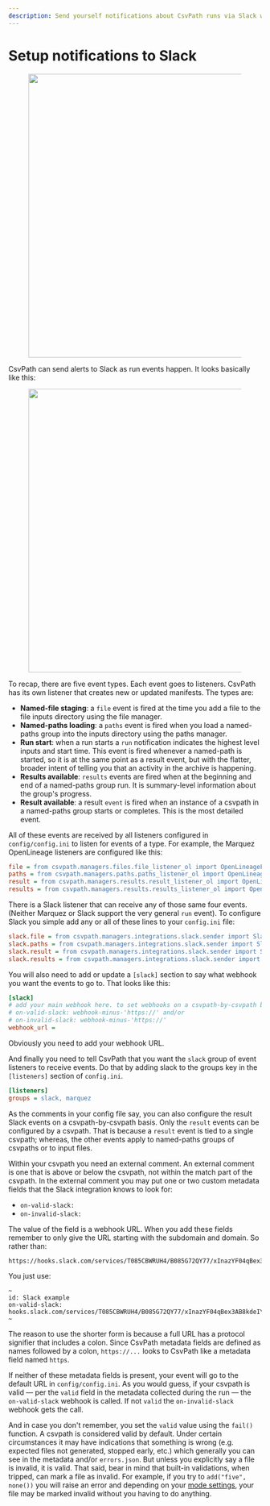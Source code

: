 ```yaml
---
description: Send yourself notifications about CsvPath runs via Slack webhooks
---
```


# Setup notifications to Slack

<figure><img src="../../.gitbook/assets/Screenshot 2024-12-18 at 7.04.18 PM.png" alt="" width="563"><figcaption></figcaption></figure>



CsvPath can send alerts to Slack as run events happen. It looks basically like this:&#x20;

<figure><img src="../../.gitbook/assets/Screenshot 2024-12-18 at 8.09.16 AM.png" alt="" width="563"><figcaption></figcaption></figure>

To recap, there are five event types. Each event goes to listeners. CsvPath has its own listener that creates new or updated manifests. The types are:&#x20;

* **Named-file staging**: a `file` event is fired at the time you add a file to the file inputs directory using the file manager.
* **Named-paths loading**: a `paths` event is fired when you load a named-paths group into the inputs directory using the paths manager.&#x20;
* **Run start**: when a run starts a `run` notification indicates the highest level inputs and start time. This event is fired whenever a named-path is started, so it is at the same point as a result event, but with the flatter, broader intent of telling you that an activity in the archive is happening.&#x20;
* **Results available**: `results` events are fired when at the beginning and end of a named-paths group run. It is summary-level information about the group's progress.
* **Result available**: a result `event` is fired when an instance of a csvpath in a named-paths group starts or completes. This is the most detailed event.

All of these events are received by all listeners configured in `config/config.ini` to listen for events of a type. For example, the Marquez OpenLineage listeners are configured like this:

```ini
file = from csvpath.managers.files.file_listener_ol import OpenLineageFileListener
paths = from csvpath.managers.paths.paths_listener_ol import OpenLineagePathsListener
result = from csvpath.managers.results.result_listener_ol import OpenLineageResultListener
results = from csvpath.managers.results.results_listener_ol import OpenLineageResultsListener
```

There is a Slack listener that can receive any of those same four events. (Neither Marquez or Slack support the very general `run` event). To configure Slack you simple add any or all of these lines to your `config.ini` file:

```ini
slack.file = from csvpath.managers.integrations.slack.sender import SlackSender
slack.paths = from csvpath.managers.integrations.slack.sender import SlackSender
slack.result = from csvpath.managers.integrations.slack.sender import SlackSender
slack.results = from csvpath.managers.integrations.slack.sender import SlackSender
```

You will also need to add or update a `[slack]` section to say what webhook you want the events to go to. That looks like this:&#x20;

```ini
[slack]
# add your main webhook here. to set webhooks on a csvpath-by-csvpath basis add
# on-valid-slack: webhook-minus-'https://' and/or
# on-invalid-slack: webhook-minus-'https://'
webhook_url =
```

Obviously you need to add your webhook URL.&#x20;

And finally you need to tell CsvPath that you want the `slack` group of event listeners to receive events. Do that by adding slack to the groups key in the `[listeners]` section of `config.ini`.

```ini
[listeners]
groups = slack, marquez
```

As the comments in your config file say, you can also configure the result Slack events on a csvpath-by-csvpath basis. Only the `result` events can be configured by a csvpath. That is because a `result` event is tied to a single csvpath; whereas, the other events apply to named-paths groups of csvpaths or to input files.

Within your csvpath you need an external comment. An external comment is one that is above or below the csvpath, not within the match part of the csvpath. In the external comment you may put one or two custom metadata fields that the Slack integration knows to look for:

* `on-valid-slack:`
* `on-invalid-slack:`

The value of the field is a webhook URL. When you add these fields remember to only give the URL starting with the subdomain and domain. So rather than:&#x20;

```url
https://hooks.slack.com/services/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
```

You just use:&#x20;

```xquery
~
id: Slack example
on-valid-slack: hooks.slack.com/services/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
~
```

The reason to use the shorter form is because a full URL has a protocol signifier that includes a colon. Since CsvPath metadata fields are defined as names followed by a colon, `https://...` looks to CsvPath like a metadata field named `https`.

If neither of these metadata fields is present, your event will go to the default URL in `config/config.ini`. As you would guess, if your csvpath is valid — per the `valid` field in the metadata collected during the run — the `on-valid-slack` webhook is called. If not `valid` the `on-invalid-slack` webhook gets the call. &#x20;

And in case you don't remember, you set the `valid` value using the `fail()` function. A csvpath is considered valid by default. Under certain circumstances it may have indications that something is wrong (e.g. expected files not generated, stopped early, etc.) which generally you can see in the metadata and/or `errors.json`. But unless you explicitly say a file is invalid, it is valid. That said, bear in mind that built-in validations, when tripped, can mark a file as invalid. For example, if you try to `add("five", none())` you will raise an error and depending on your [mode settings](../the-modes.md), your file may be marked invalid without you having to do anything.
